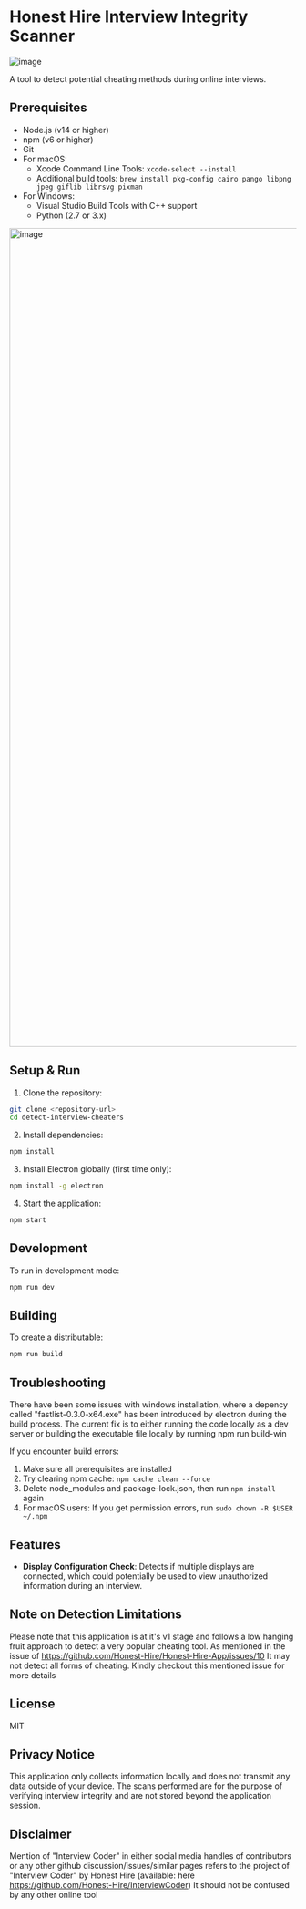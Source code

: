 # Honest Hire Interview Integrity Scanner


![image](https://github.com/user-attachments/assets/804b3df6-d296-4522-af60-ba03788c8f95)

A tool to detect potential cheating methods during online interviews.


## Prerequisites

- Node.js (v14 or higher)
- npm (v6 or higher)
- Git
- For macOS:
  - Xcode Command Line Tools: `xcode-select --install`
  - Additional build tools: `brew install pkg-config cairo pango libpng jpeg giflib librsvg pixman`
- For Windows:
  - Visual Studio Build Tools with C++ support
  - Python (2.7 or 3.x)



<img width="1436" alt="image" src="https://github.com/user-attachments/assets/9ab6ea6f-9a7b-425e-831e-80a6bd485e67" />



## Setup & Run

1. Clone the repository:
```bash
git clone <repository-url>
cd detect-interview-cheaters
```

2. Install dependencies:
```bash
npm install
```

3. Install Electron globally (first time only):
```bash
npm install -g electron
```

4. Start the application:
```bash
npm start
```

## Development

To run in development mode:
```bash
npm run dev
```

## Building

To create a distributable:
```bash
npm run build
```

## Troubleshooting


There have been some issues with windows installation, where a depency called "fastlist-0.3.0-x64.exe" has been introduced by electron during the build process. The current fix is to either running the code locally as a dev server or building the executable file locally by running npm run build-win


If you encounter build errors:
1. Make sure all prerequisites are installed
2. Try clearing npm cache: `npm cache clean --force`
3. Delete node_modules and package-lock.json, then run `npm install` again
4. For macOS users: If you get permission errors, run `sudo chown -R $USER ~/.npm`

## Features

- **Display Configuration Check**: Detects if multiple displays are connected, which could potentially be used to view unauthorized information during an interview.
  


## Note on Detection Limitations

Please note that this application is at it's v1 stage and follows a low hanging fruit approach to detect a very popular cheating tool. 
As mentioned in the issue of https://github.com/Honest-Hire/Honest-Hire-App/issues/10 It may not detect all forms of cheating. Kindly checkout this mentioned issue for more details

## License

MIT 

## Privacy Notice

This application only collects information locally and does not transmit any data outside of your device. The scans performed are for the purpose of verifying interview integrity and are not stored beyond the application session. 

## Disclaimer
Mention of "Interview Coder" in either social media handles of contributors or any other github discussion/issues/similar pages refers to the project of "Interview Coder" by Honest Hire (available: here https://github.com/Honest-Hire/InterviewCoder) It should not be confused by any other online tool
